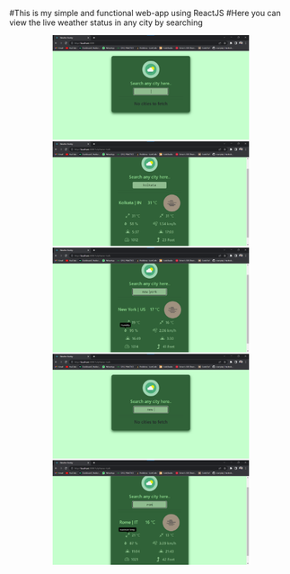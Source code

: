#This is my simple and functional web-app using ReactJS 
#Here you can view the live weather status in any city by searching

<p align="center">
  <img src="/JavaScript/weatherbuddy/img/one.png" width="350" title="hover text">
  <img src="/JavaScript/weatherbuddy/img/two.png" width="350" title="hover text">
  <img src="/JavaScript/weatherbuddy/img/three.png" width="350" title="hover text">
  <img src="/JavaScript/weatherbuddy/img/four.png" width="350" title="hover text">
  <img src="/JavaScript/weatherbuddy/img/five.png" width="350" title="hover text">
</p>